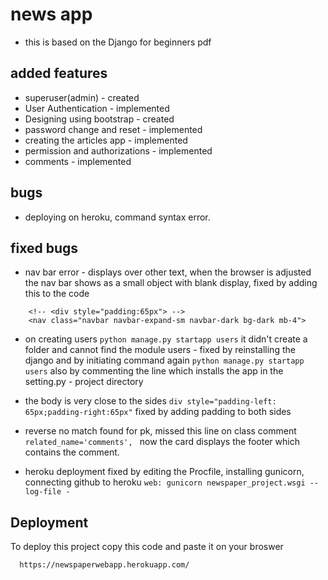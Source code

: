 # news app
- this is based on the Django for beginners pdf

## added features
- superuser(admin) - created
- User Authentication - implemented
- Designing using bootstrap - created
- password change and reset - implemented
- creating the articles app - implemented
- permission and authorizations - implemented
- comments - implemented

## bugs
- deploying on heroku, command syntax error.

## fixed bugs
- nav bar error - displays over other text, when the browser is adjusted the nav bar shows as a small object with blank display, fixed by adding this to the code
```
    <!-- <div style="padding:65px"> --> 
    <nav class="navbar navbar-expand-sm navbar-dark bg-dark mb-4">
```
- on creating users
``
    python manage.py startapp users
``
it didn't create a folder and cannot find the module users - fixed by reinstalling the django and by initiating command again
``
    python manage.py startapp users
``
also by commenting the line which installs the app in the setting.py - project directory
- the body is very close to the sides
``
    div style="padding-left: 65px;padding-right:65px"
``
fixed by adding padding to both sides

- reverse no match found for pk, missed this line on class comment
``
related_name='comments', 
``
now the card displays the footer which contains the comment.
- heroku deployment fixed by editing the Procfile, installing gunicorn, connecting github to heroku
``
    web: gunicorn newspaper_project.wsgi --log-file -
``

## Deployment

To deploy this project copy this code and paste it on your broswer

```bash
  https://newspaperwebapp.herokuapp.com/
```


